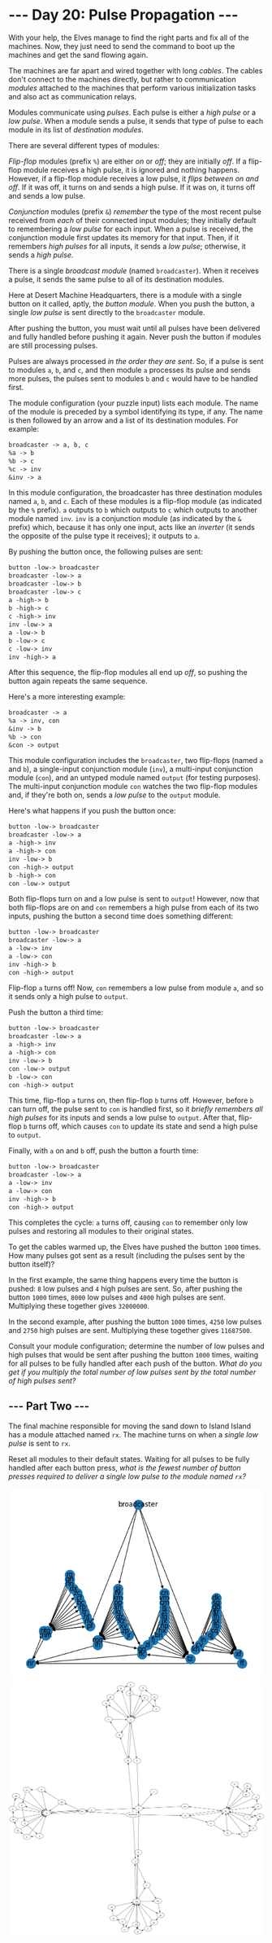 # --- Day 20: Pulse Propagation ---

With your help, the Elves manage to find the right parts and fix all of the machines. Now, they just need to send the command to boot up the machines
and get the sand flowing again.

The machines are far apart and wired together with long *cables*. The cables don't connect to the machines directly, but rather to communication
*modules* attached to the machines that perform various initialization tasks and also act as communication relays.

Modules communicate using *pulses*. Each pulse is either a *high pulse* or a *low pulse*. When a module sends a pulse, it sends that type of pulse to
each module in its list of *destination modules*.

There are several different types of modules:

*Flip-flop* modules (prefix `%`) are either *on* or *off*; they are initially *off*. If a flip-flop module receives a high pulse, it is ignored and
nothing happens. However, if a flip-flop module receives a low pulse, it *flips between on and off*. If it was off, it turns on and sends a high
pulse. If it was on, it turns off and sends a low pulse.

*Conjunction* modules (prefix `&`) *remember* the type of the most recent pulse received from *each* of their connected input modules; they initially
default to remembering a *low pulse* for each input. When a pulse is received, the conjunction module first updates its memory for that input. Then,
if it remembers *high pulses* for all inputs, it sends a *low pulse*; otherwise, it sends a *high pulse*.

There is a single *broadcast module* (named `broadcaster`). When it receives a pulse, it sends the same pulse to all of its destination modules.

Here at Desert Machine Headquarters, there is a module with a single button on it called, aptly, the *button module*. When you push the button, a
single *low pulse* is sent directly to the `broadcaster` module.

After pushing the button, you must wait until all pulses have been delivered and fully handled before pushing it again. Never push the button if
modules are still processing pulses.

Pulses are always processed *in the order they are sent*. So, if a pulse is sent to modules `a`, `b`, and `c`, and then module `a` processes its pulse
and sends more pulses, the pulses sent to modules `b` and `c` would have to be handled first.

The module configuration (your puzzle input) lists each module. The name of the module is preceded by a symbol identifying its type, if any. The name
is then followed by an arrow and a list of its destination modules. For example:

```
broadcaster -> a, b, c
%a -> b
%b -> c
%c -> inv
&inv -> a

```

In this module configuration, the broadcaster has three destination modules named `a`, `b`, and `c`. Each of these modules is a flip-flop module (as
indicated by the `%` prefix). `a` outputs to `b` which outputs to `c` which outputs to another module named `inv`. `inv` is a conjunction module (as
indicated by the `&` prefix) which, because it has only one input, acts like an *inverter* (it sends the opposite of the pulse type it receives); it
outputs to `a`.

By pushing the button once, the following pulses are sent:

```
button -low-> broadcaster
broadcaster -low-> a
broadcaster -low-> b
broadcaster -low-> c
a -high-> b
b -high-> c
c -high-> inv
inv -low-> a
a -low-> b
b -low-> c
c -low-> inv
inv -high-> a

```

After this sequence, the flip-flop modules all end up *off*, so pushing the button again repeats the same sequence.

Here's a more interesting example:

```
broadcaster -> a
%a -> inv, con
&inv -> b
%b -> con
&con -> output

```

This module configuration includes the `broadcaster`, two flip-flops (named `a` and `b`), a single-input conjunction module (`inv`), a multi-input
conjunction module (`con`), and an untyped module named `output` (for testing purposes). The multi-input conjunction module `con` watches the two
flip-flop modules and, if they're both on, sends a *low pulse* to the `output` module.

Here's what happens if you push the button once:

```
button -low-> broadcaster
broadcaster -low-> a
a -high-> inv
a -high-> con
inv -low-> b
con -high-> output
b -high-> con
con -low-> output

```

Both flip-flops turn on and a low pulse is sent to `output`! However, now that both flip-flops are on and `con` remembers a high pulse from each of
its two inputs, pushing the button a second time does something different:

```
button -low-> broadcaster
broadcaster -low-> a
a -low-> inv
a -low-> con
inv -high-> b
con -high-> output

```

Flip-flop `a` turns off! Now, `con` remembers a low pulse from module `a`, and so it sends only a high pulse to `output`.

Push the button a third time:

```
button -low-> broadcaster
broadcaster -low-> a
a -high-> inv
a -high-> con
inv -low-> b
con -low-> output
b -low-> con
con -high-> output

```

This time, flip-flop `a` turns on, then flip-flop `b` turns off. However, before `b` can turn off, the pulse sent to `con` is handled first, so it
*briefly remembers all high pulses* for its inputs and sends a low pulse to `output`. After that, flip-flop `b` turns off, which causes `con` to
update its state and send a high pulse to `output`.

Finally, with `a` on and `b` off, push the button a fourth time:

```
button -low-> broadcaster
broadcaster -low-> a
a -low-> inv
a -low-> con
inv -high-> b
con -high-> output

```

This completes the cycle: `a` turns off, causing `con` to remember only low pulses and restoring all modules to their original states.

To get the cables warmed up, the Elves have pushed the button `1000` times. How many pulses got sent as a result (including the pulses sent by the
button itself)?

In the first example, the same thing happens every time the button is pushed: `8` low pulses and `4` high pulses are sent. So, after pushing the
button `1000` times, `8000` low pulses and `4000` high pulses are sent. Multiplying these together gives `32000000`.

In the second example, after pushing the button `1000` times, `4250` low pulses and `2750` high pulses are sent. Multiplying these together
gives `11687500`.

Consult your module configuration; determine the number of low pulses and high pulses that would be sent after pushing the button `1000` times,
waiting for all pulses to be fully handled after each push of the button. *What do you get if you multiply the total number of low pulses sent by the
total number of high pulses sent?*

## --- Part Two ---

The final machine responsible for moving the sand down to Island Island has a module attached named `rx`. The machine turns on when a *single low
pulse* is sent to `rx`.

Reset all modules to their default states. Waiting for all pulses to be fully handled after each button press, *what is the fewest number of button
presses required to deliver a single low pulse to the module named `rx`?*

![data.txt](data.png "test.txt")
![data.txt](data-graphviz.png "data.txt")

